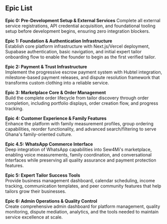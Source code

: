   ## Epic List

**Epic 0: Pre-Development Setup & External Services**
Complete all external service registrations, API credential acquisition, and foundational tooling setup before development begins, ensuring zero integration blockers.

**Epic 1: Foundation & Authentication Infrastructure**  
Establish core platform infrastructure with Next.js/Vercel deployment, Supabase authentication, basic navigation, and initial expert tailor onboarding flow to enable the founder to begin as the first verified tailor.

**Epic 2: Payment & Trust Infrastructure**  
Implement the progressive escrow payment system with Hubtel integration, milestone-based payment releases, and dispute resolution framework that transforms custom clothing into a reliable service.

**Epic 3: Marketplace Core & Order Management**  
Build the complete order lifecycle from tailor discovery through order completion, including portfolio displays, order creation flow, and progress tracking.

**Epic 4: Customer Experience & Family Features**  
Enhance the platform with family measurement profiles, group ordering capabilities, reorder functionality, and advanced search/filtering to serve Ghana's family-oriented culture.

**Epic 4.5: WhatsApp Commerce Interface**  
Deep integration of WhatsApp capabilities into Sew4Mi's marketplace, enabling voice measurements, family coordination, and conversational interfaces while preserving all quality assurance and payment protection features.

**Epic 5: Expert Tailor Success Tools**  
Provide business management dashboard, calendar scheduling, income tracking, communication templates, and peer community features that help tailors grow their businesses.

**Epic 6: Admin Operations & Quality Control**  
Create comprehensive admin dashboard for platform management, quality monitoring, dispute mediation, analytics, and the tools needed to maintain service excellence at scale.
